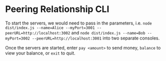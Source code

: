 # Peering Relationship CLI


   To start the servers, we would need to pass in the parameters, i.e. ```node dist/index.js --name=Alice --myPort=3001 --peerURL=http://localhost:3002``` and ```node dist/index.js --name=Bob --myPort=3002 --peerURL=http://localhost:3001``` into two separate consoles.

   Once the servers are started, enter ```pay <amount>``` to send money, ```balance``` to view your balance, or ```exit``` to quit.
